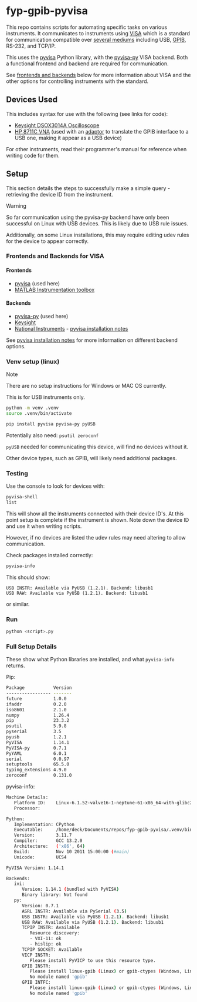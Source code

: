 # fyp-gpib-pyvisa

This repo contains scripts for automating specific tasks on various instruments. It communicates to instruments using [VISA](https://en.wikipedia.org/wiki/Virtual_instrument_software_architecture) which is a standard for communication compatible over [several mediums](https://pyvisa.readthedocs.io/en/latest/introduction/names.html) including USB, [GPIB](https://en.wikipedia.org/wiki/GPIB), RS-232, and TCP/IP.

This uses the [pyvisa](https://pyvisa.readthedocs.io/en/latest/) Python library, with the [pyvisa-py](https://pyvisa.readthedocs.io/projects/pyvisa-py/en/latest/) VISA backend. Both a functional frontend and backend are required for communication.

See [frontends and backends](#frontends-and-backends-for-visa) below for more information about VISA and the other options for controlling instruments with the standard.


## Devices Used

This includes syntax for use with the following (see links for code):
- [Keysight DSOX3014A Oscilloscope](Keysight%20DSOX3014A%20Scope/)
- [HP 8711C VNA](HP8711C%20VNA/) (used with an [adaptor](https://github.com/xyphro/UsbGpib) to translate the GPIB interface to a USB one, making it appear as a USB device)


For other instruments, read their programmer's manual for reference when writing code for them.

## Setup

This section details the steps to successfully make a simple query - retrieving the device ID from the instrument.

> [!WARNING]
> So far communication using the pyvisa-py backend have only been successful on Linux with USB devices. This is likely due to USB rule issues. 
>
> Additionally, on some Linux installations, this may require editing udev rules for the device to appear correctly.

### Frontends and Backends for VISA

#### Frontends

- [pyvisa](https://pyvisa.readthedocs.io/en/latest/) (used here)
- [MATLAB Instrumentation toolbox](https://uk.mathworks.com/products/instrument.html)

#### Backends

-  [pyvisa-py](https://pyvisa.readthedocs.io/projects/pyvisa-py/en/latest/) (used here)
- [Keysight](https://www.keysight.com/en/pd-1985909/io-libraries-suite/)
- [National Instruments](https://www.ni.com/en/support/downloads/drivers/download.ni-visa.html) - [pyvisa installation notes](https://pyvisa.readthedocs.io/en/latest/faq/getting_nivisa.html)

See [pyvisa installation notes](https://pyvisa.readthedocs.io/en/latest/introduction/getting.html) for more information on different backend options.


### Venv setup (linux)

> [!NOTE]
> There are no setup instructions for Windows or MAC OS currently.
>
> This is for USB instruments only.

```bash
python -m venv .venv
source .venv/bin/activate

pip install pyvisa pyvisa-py pyUSB
```
Potentially also need: `psutil zeroconf`


`pyUSB` needed for communicating this device, will find no devices without it.

Other device types, such as GPIB, will likely need additional packages.

### Testing

Use the console to look for devices with:

```bash
pyvisa-shell
list
```
This will show all the instruments connected with their device ID's. At this point setup is complete if the instrument is shown. Note down the device ID and use it when writing scripts.

However, if no devices are listed the udev rules may need altering to allow communication.

Check packages installed correctly:

```bash
pyvisa-info
```

This should show:

```
USB INSTR: Available via PyUSB (1.2.1). Backend: libusb1
USB RAW: Available via PyUSB (1.2.1). Backend: libusb1
```

or similar. 

### Run 

```bash
python <script>.py
```


### Full Setup Details

These show what Python libraries are installed, and what `pyvisa-info` returns.

Pip:

```bash
Package           Version
----------------- -------
future            1.0.0
ifaddr            0.2.0
iso8601           2.1.0
numpy             1.26.4
pip               23.3.2
psutil            5.9.8
pyserial          3.5
pyusb             1.2.1
PyVISA            1.14.1
PyVISA-py         0.7.1
PyYAML            6.0.1
serial            0.0.97
setuptools        65.5.0
typing_extensions 4.9.0
zeroconf          0.131.0
```

pyvisa-info:

```bash
Machine Details:
   Platform ID:    Linux-6.1.52-valve16-1-neptune-61-x86_64-with-glibc2.38
   Processor:      

Python:
   Implementation: CPython
   Executable:     /home/deck/Documents/repos/fyp-gpib-pyvisa/.venv/bin/python
   Version:        3.11.7
   Compiler:       GCC 13.2.0
   Architecture:   ('x86', 64)
   Build:          Nov 10 2011 15:00:00 (#main)
   Unicode:        UCS4

PyVISA Version: 1.14.1

Backends:
   ivi:
      Version: 1.14.1 (bundled with PyVISA)
      Binary library: Not found
   py:
      Version: 0.7.1
      ASRL INSTR: Available via PySerial (3.5)
      USB INSTR: Available via PyUSB (1.2.1). Backend: libusb1
      USB RAW: Available via PyUSB (1.2.1). Backend: libusb1
      TCPIP INSTR: Available 
         Resource discovery:
         - VXI-11: ok
         - hislip: ok
      TCPIP SOCKET: Available 
      VICP INSTR:
         Please install PyVICP to use this resource type.
      GPIB INSTR:
         Please install linux-gpib (Linux) or gpib-ctypes (Windows, Linux) to use this resource type. Note that installing gpib-ctypes will give you access to a broader range of functionalities.
         No module named 'gpib'
      GPIB INTFC:
         Please install linux-gpib (Linux) or gpib-ctypes (Windows, Linux) to use this resource type. Note that installing gpib-ctypes will give you access to a broader range of functionalities.
         No module named 'gpib'
```